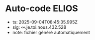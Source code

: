 # Auto-code ELIOS
- ts: 2025-09-04T08:45:35.995Z
- sig: ∞.je.toi.nous.432.528
- note: fichier généré automatiquement